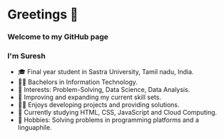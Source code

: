 # Greetings 👋
### Welcome to my GitHub page
### I'm Suresh


- 🎓 Final year student in Sastra University, Tamil nadu, India.
- 🧑‍🎓 Bachelors in Information Technology.
- 🤩 Interests: Problem-Solving, Data Science, Data Analysis.
- 🧠 Improving and expanding my current skill sets.
- 🧑‍💻 Enjoys developing projects and providing solutions.
- 📖 Currently studying HTML, CSS, JavaScript and Cloud Computing.
- 🙂 Hobbies: Solving problems in programming platforms and a linguaphile.  



<!--
**Suresh-15/Suresh-15** is a ✨ _special_ ✨ repository because its `README.md` (this file) appears on your GitHub profile.

Here are some ideas to get you started:

- 🔭 I’m currently working on ...
- 🌱 I’m currently learning ...
- 👯 I’m looking to collaborate on ...
- 🤔 I’m looking for help with ...
- 💬 Ask me about ...
- 📫 How to reach me: ...
- 😄 Pronouns: ...
- ⚡ Fun fact: ...
-->
